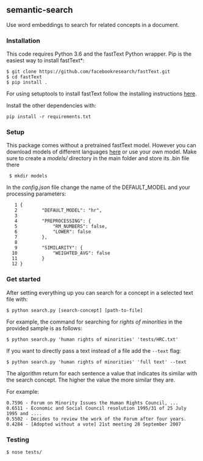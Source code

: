 ## semantic-search

Use word embeddings to search for related concepts in a document.

### Installation

This code requires Python 3.6 and the fastText Python wrapper. Pip is the easiest way to install fastText*:

```
$ git clone https://github.com/facebookresearch/fastText.git
$ cd fastText
$ pip install .
```

For using setuptools to install fastText follow the installing instructions [here](https://github.com/facebookresearch/fastText/tree/master/python).

Install the other dependencies with:

```
pip install -r requirements.txt
```



### Setup

This package comes without a pretrained fastText model. However you can download models of different languages [here](https://fasttext.cc/docs/en/crawl-vectors.html) or use your own model.
Make sure to create a *models/* directory in the main folder and store its .bin file there

```
 $ mkdir models
```

In the *config.json* file change the name of the DEFAULT_MODEL and your processing parameters:

```
   1 {
   2         "DEFAULT_MODEL": "hr",
   3 
   4         "PREPROCESSING": {
   5             "RM_NUMBERS": false,
   6             "LOWER": false
   7         },
   8 
   9         "SIMILARITY": {
  10             "WEIGHTED_AVG": false
  11         }
  12 }
```



### Get started

After setting everything up you can search for a concept in a selected text file with:

```
$ python search.py [search-concept] [path-to-file]
```

For example, the command for searching for *rights of minorities* in the provided sample is as follows:

```
$ python search.py 'human rights of minorities' 'tests/HRC.txt'
```

If you want to directly pass a text instead of a file add the `--text` flag:

```
$ python search.py 'human rights of minorities' 'full text' --text
```

The algorithm return for each sentence a value that indicates its similar with the search concept. The higher the value the more similar they are.

For example:

```
0.7596 - Forum on Minority Issues the Human Rights Council, ...
0.6511 - Economic and Social Council resolution 1995/31 of 25 July 1995 and ....
0.5502 - Decides to review the work of the Forum after four years.
0.4284 - [Adopted without a vote] 21st meeting 28 September 2007
```



### Testing

```
$ nose tests/
```



